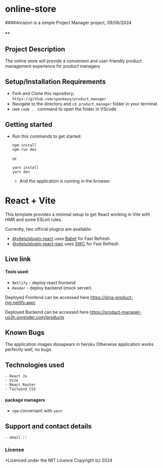 # online-store
####Amazon is a simple Project Manager project, 09/06/2024
#### **
## Project Description
The online store will provide a convenient and user-friendly product management experience for product managers
## Setup/Installation Requirements
- Fork and Clone this repository; `https://github.com/spookeyy/product_manager`
- Navigate to the directory and `cd product_manager` folder in your terminal.
- use `code . ` command to open the folder in VScode

## Getting started
- Run this commands to get started:
  ```
  npm install
  npm run dev
  ```
  or
  ```
  yarn install
  yarn dev
  ```
  - And the application is running in the browser.
# React + Vite
This template provides a minimal setup to get React working in Vite with HMR and some ESLint rules.

Currently, two official plugins are available:

- [@vitejs/plugin-react](https://github.com/vitejs/vite-plugin-react/blob/main/packages/plugin-react/README.md) uses [Babel](https://babeljs.io/) for Fast Refresh
- [@vitejs/plugin-react-swc](https://github.com/vitejs/vite-plugin-react-swc) uses [SWC](https://swc.rs/) for Fast Refresh


## Live link
#### Tools used: 
- `Netlify` - deploy react frontend
- `Render` - deploy backend (mock server)
  
Deployed Frontend can be accessed here https://gina-product-mg.netlify.app/

Deployed Backend can be accessed here https://product-manager-uo3h.onrender.com/products 


## Known Bugs
  The application images dissapears in heroku
  Otherwise application works perfectly well, no bugs.

## Technologies used
    - React Js
    - Vite
    - React Router
    - Tailwind CSS
#### package managers
- ```npm``` conversant with ```yarn```
    

## Support and contact details
    - email :: 

### License
*Licenced under the MIT Licence
Copyright (c) 2024 
